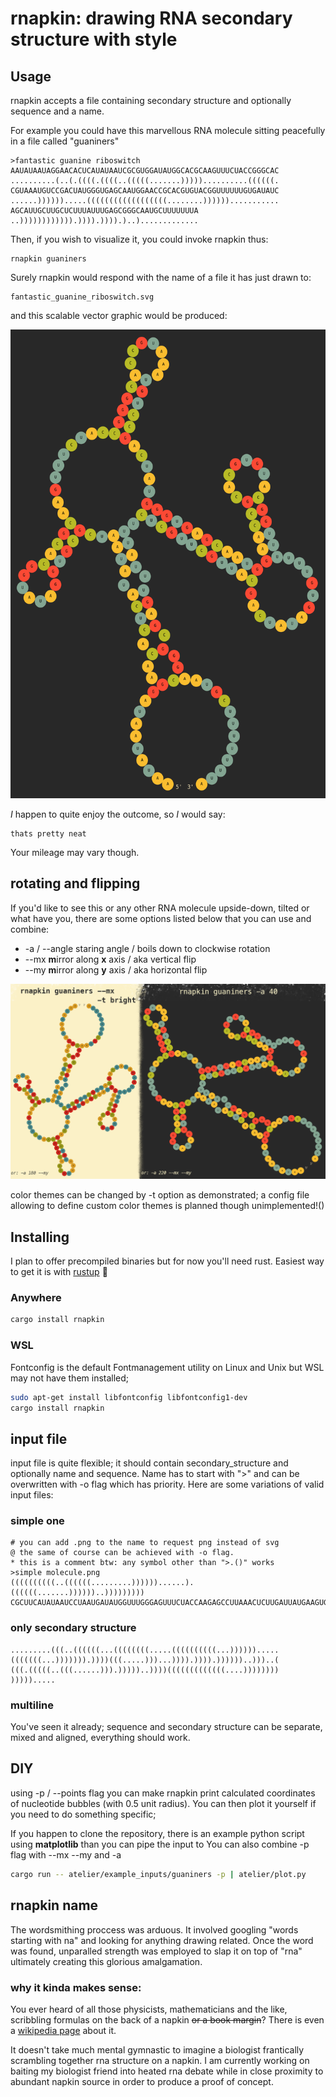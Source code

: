# rnapkin: drawing RNA secondary structure with style
## Usage
rnapkin accepts a file containing secondary structure and optionally sequence and a name.

For example you could have this marvellous RNA molecule sitting peacefully
in a file called "guaniners"

```text
>fantastic guanine riboswitch
AAUAUAAUAGGAACACUCAUAUAAUCGCGUGGAUAUGGCACGCAAGUUUCUACCGGGCAC
..........(..(.((((.((((..(((((.......)))))..........((((((.
CGUAAAUGUCCGACUAUGGGUGAGCAAUGGAACCGCACGUGUACGGUUUUUUGUGAUAUC
......)))))).....((((((((((((((((((........))))))...........
AGCAUUGCUUGCUCUUUAUUUGAGCGGGCAAUGCUUUUUUUA
..)))))))))))).)))).)))).)..).............
```

Then, if you wish to visualize it, you could invoke rnapkin thus:

```
rnapkin guaniners
```

Surely rnapkin would respond with the name of a file it has just drawn to:

```
fantastic_guanine_riboswitch.svg
```

and this scalable vector graphic would be produced:

<p align="center">
 <img src="https://raw.githubusercontent.com/ukmrs/gallery/main/rnapkin/v0.3.0/guaniners.svg" height="750"/>
</p>

*I* happen to quite enjoy the outcome, so *I* would say:
```
thats pretty neat
```
Your mileage may vary though.

## rotating and flipping
If you'd like to see this or any other RNA molecule upside-down, tilted or what have you, there are
some options listed below that you can use and combine:

* -a / --angle <DEGREES> staring angle / boils down to clockwise rotation
* --mx **m**irror along **x** axis / aka vertical flip
* --my **m**irror along **y** axis / aka horizontal flip

<p align="center">
 <img src="https://raw.githubusercontent.com/ukmrs/gallery/main/rnapkin/v0.3.0/angle_mirror_demo.png" />
</p>

color themes can be changed by -t option as demonstrated; a config file allowing to define custom color themes
is planned though unimplemented!()

## Installing
I plan to offer precompiled binaries but for now
you'll need rust. Easiest way to get it is with [rustup](https://rustup.rs) :crab:

### Anywhere
```bash
cargo install rnapkin
```
### WSL
Fontconfig is the default Fontmanagement utility on Linux and Unix but WSL may not have them installed;
```bash
sudo apt-get install libfontconfig libfontconfig1-dev
cargo install rnapkin
```

## input file
input file is quite flexible; it should contain secondary_structure and optionally
name and sequence. Name has to start with ">" and can be overwritten with -o flag
which has priority. Here are some variations of valid input files:

### simple one

```text
# you can add .png to the name to request png instead of svg
@ the same of course can be achieved with -o flag.
* this is a comment btw: any symbol other than ">.()" works
>simple molecule.png
((((((((((..((((((.........))))))......).((((((.......))))))..)))))))))
CGCUUCAUAUAAUCCUAAUGAUAUGGUUUGGGAGUUUCUACCAAGAGCCUUAAACUCUUGAUUAUGAAGUG
```

### only secondary structure

```text
.........(((..((((((...((((((((.....((((((((((...)))))).....
(((((((...))))))).))))(((.....)))...)))).)))).))))))..)))..(
(((.(((((..(((......))).)))))..))))(((((((((((((....))))))))
))))).....
```

### multiline
You've seen it already; sequence and secondary structure can be separate,
mixed and aligned, everything should work.

## DIY
using -p / --points flag you can make rnapkin print calculated coordinates
of nucleotide bubbles (with 0.5 unit radius). You can then plot it
yourself if you need to do something specific;

If you happen to clone the repository, there is an example python
script using **matplotlib** than you can pipe the input to
You can also combine -p flag with --mx --my and -a


```bash
cargo run -- atelier/example_inputs/guaniners -p | atelier/plot.py
```

## rnapkin name
The wordsmithing proccess was arduous. It involved
googling "words starting with na" and looking for anything drawing related.
Once the word was found, unparalled strength was employed to slap it on top of "rna"
ultimately creating this glorious amalgamation.
### why it kinda makes sense:
You ever heard of all those physicists, mathematicians and the like, scribbling formulas on the
back of a napkin ~~or a book margin~~? There is even a [wikipedia page](https://en.wikipedia.org/wiki/Back-of-the-envelope_calculation) about it.

It doesn't take much mental gymnastic to imagine a biologist frantically scrambling together
rna structure on a napkin. I am currently working on baiting my biologist 
friend into heated rna debate while in close proximity to abundant napkin source
in order to produce a proof of concept.
